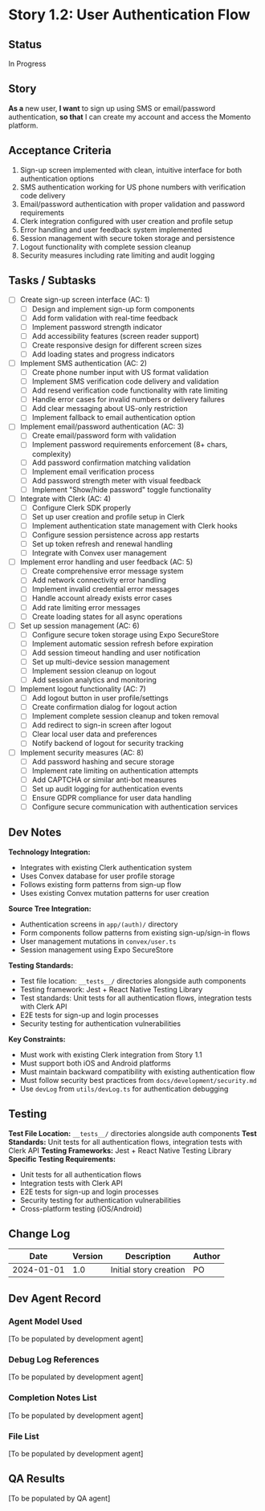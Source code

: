 # Story 1.2: User Authentication Flow

## Status

In Progress

## Story

**As a** new user,
**I want** to sign up using SMS or email/password authentication,
**so that** I can create my account and access the Momento platform.

## Acceptance Criteria

1. Sign-up screen implemented with clean, intuitive interface for both authentication options
2. SMS authentication working for US phone numbers with verification code delivery
3. Email/password authentication with proper validation and password requirements
4. Clerk integration configured with user creation and profile setup
5. Error handling and user feedback system implemented
6. Session management with secure token storage and persistence
7. Logout functionality with complete session cleanup
8. Security measures including rate limiting and audit logging

## Tasks / Subtasks

- [ ] Create sign-up screen interface (AC: 1)
  - [ ] Design and implement sign-up form components
  - [ ] Add form validation with real-time feedback
  - [ ] Implement password strength indicator
  - [ ] Add accessibility features (screen reader support)
  - [ ] Create responsive design for different screen sizes
  - [ ] Add loading states and progress indicators
- [ ] Implement SMS authentication (AC: 2)
  - [ ] Create phone number input with US format validation
  - [ ] Implement SMS verification code delivery and validation
  - [ ] Add resend verification code functionality with rate limiting
  - [ ] Handle error cases for invalid numbers or delivery failures
  - [ ] Add clear messaging about US-only restriction
  - [ ] Implement fallback to email authentication option
- [ ] Implement email/password authentication (AC: 3)
  - [ ] Create email/password form with validation
  - [ ] Implement password requirements enforcement (8+ chars, complexity)
  - [ ] Add password confirmation matching validation
  - [ ] Implement email verification process
  - [ ] Add password strength meter with visual feedback
  - [ ] Implement "Show/hide password" toggle functionality
- [ ] Integrate with Clerk (AC: 4)
  - [ ] Configure Clerk SDK properly
  - [ ] Set up user creation and profile setup in Clerk
  - [ ] Implement authentication state management with Clerk hooks
  - [ ] Configure session persistence across app restarts
  - [ ] Set up token refresh and renewal handling
  - [ ] Integrate with Convex user management
- [ ] Implement error handling and user feedback (AC: 5)
  - [ ] Create comprehensive error message system
  - [ ] Add network connectivity error handling
  - [ ] Implement invalid credential error messages
  - [ ] Handle account already exists error cases
  - [ ] Add rate limiting error messages
  - [ ] Create loading states for all async operations
- [ ] Set up session management (AC: 6)
  - [ ] Configure secure token storage using Expo SecureStore
  - [ ] Implement automatic session refresh before expiration
  - [ ] Add session timeout handling and user notification
  - [ ] Set up multi-device session management
  - [ ] Implement session cleanup on logout
  - [ ] Add session analytics and monitoring
- [ ] Implement logout functionality (AC: 7)
  - [ ] Add logout button in user profile/settings
  - [ ] Create confirmation dialog for logout action
  - [ ] Implement complete session cleanup and token removal
  - [ ] Add redirect to sign-in screen after logout
  - [ ] Clear local user data and preferences
  - [ ] Notify backend of logout for security tracking
- [ ] Implement security measures (AC: 8)
  - [ ] Add password hashing and secure storage
  - [ ] Implement rate limiting on authentication attempts
  - [ ] Add CAPTCHA or similar anti-bot measures
  - [ ] Set up audit logging for authentication events
  - [ ] Ensure GDPR compliance for user data handling
  - [ ] Configure secure communication with authentication services

## Dev Notes

**Technology Integration:**

- Integrates with existing Clerk authentication system
- Uses Convex database for user profile storage
- Follows existing form patterns from sign-up flow
- Uses existing Convex mutation patterns for user creation

**Source Tree Integration:**

- Authentication screens in `app/(auth)/` directory
- Form components follow patterns from existing sign-up/sign-in flows
- User management mutations in `convex/user.ts`
- Session management using Expo SecureStore

**Testing Standards:**

- Test file location: `__tests__/` directories alongside auth components
- Testing framework: Jest + React Native Testing Library
- Test standards: Unit tests for all authentication flows, integration tests with Clerk API
- E2E tests for sign-up and login processes
- Security testing for authentication vulnerabilities

**Key Constraints:**

- Must work with existing Clerk integration from Story 1.1
- Must support both iOS and Android platforms
- Must maintain backward compatibility with existing authentication flow
- Must follow security best practices from `docs/development/security.md`
- Use `devLog` from `utils/devLog.ts` for authentication debugging

## Testing

**Test File Location:** `__tests__/` directories alongside auth components
**Test Standards:** Unit tests for all authentication flows, integration tests with Clerk API
**Testing Frameworks:** Jest + React Native Testing Library
**Specific Testing Requirements:**

- Unit tests for all authentication flows
- Integration tests with Clerk API
- E2E tests for sign-up and login processes
- Security testing for authentication vulnerabilities
- Cross-platform testing (iOS/Android)

## Change Log

| Date       | Version | Description            | Author |
| ---------- | ------- | ---------------------- | ------ |
| 2024-01-01 | 1.0     | Initial story creation | PO     |

## Dev Agent Record

### Agent Model Used

[To be populated by development agent]

### Debug Log References

[To be populated by development agent]

### Completion Notes List

[To be populated by development agent]

### File List

[To be populated by development agent]

## QA Results

[To be populated by QA agent]
